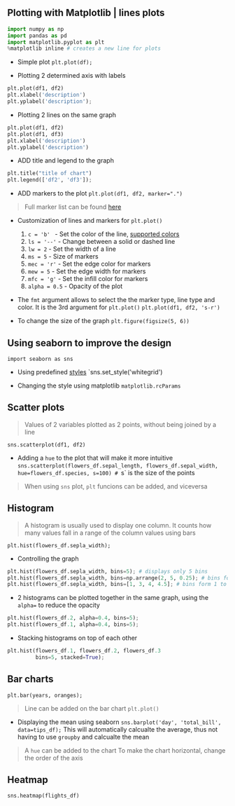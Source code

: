 ## Plotting with Matplotlib | lines plots

```python
import numpy as np
import pandas as pd
import matplotlib.pyplot as plt
%matplotlib inline # creates a new line for plots
```

- Simple plot
`plt.plot(df);`

- Plotting 2 determined axis with labels
```python
plt.plot(df1, df2)
plt.xlabel('description')
plt.yplabel('description');
```
- Plotting 2 lines on the same graph
```python
plt.plot(df1, df2)
plt.plot(df1, df3)
plt.xlabel('description')
plt.yplabel('description')
```
- ADD title and legend to the graph
```python
plt.title("title of chart")
plt.legend(['df2', 'df3']);
```
- ADD markers to the plot
`plt.plot(df1, df2, marker=".")`
> Full marker list can be found [here](https://matplotlib.org/stable/api/markers_api.html)

- Customization of lines and markers for `plt.plot()`
  1. `c = 'b' ` - Set the color of the line, [supported colors](https://matplotlib.org/stable/gallery/color/named_colors.html)
  2. `ls = '--'` - Change between a solid or dashed line
  3. `lw = 2` - Set the width of a line
  4. `ms = 5` - Size of markers
  5. `mec = 'r'` - Set the edge color for markers
  6. `mew = 5` - Set the edge width for markers
  7. `mfc = 'g'` - Set the infill color for markers
  8. `alpha = 0.5` - Opacity of the plot

- The `fmt` argument allows to select the the marker type, line type and color. It is the 3rd argument for `plt.plot()`
`plt.plot(df1, df2, 's-r')`

- To change the size of the graph
`plt.figure(figsize(5, 6))`

## Using seaborn to improve the design
`import seaborn as sns`

- Using predefined [styles](https://seaborn.pydata.org/generated/seaborn.set_style.html)
`sns.set_style('whitegrid')

- Changing the style using matplotlib 
`matplotlib.rcParams`

## Scatter plots
> Values of 2 variables plotted as 2 points, without being joined by a line

`sns.scatterplot(df1, df2)`

- Adding a `hue` to the plot that will make it more intuitive
`sns.scatterplot(flowers_df.sepal_length, flowers_df.sepal_width, hue=flowers_df.species, s=100) # `s` is the size of the points

> When using `sns` plot, `plt` funcions can be added, and viceversa

## Histogram
> A histogram is usually used to display one column. It counts how many values fall in a range of the column values using bars

`plt.hist(flowers_df.sepla_width);`

- Controlling the graph
```python
plt.hist(flowers_df.sepla_width, bins=5); # displays only 5 bins
plt.hist(flowers_df.sepla_width, bins=np.arrange(2, 5, 0.25); # bins form 2 to 4, incremented by 0.25
plt.hist(flowers_df.sepla_width, bins=[1, 3, 4, 4.5]; # bins form 1 to 3, 3 to 3, and 4 to 4.5
```

- 2 histograms can be plotted together in the same graph, using the `alpha=` to reduce the opacity
```python
plt.hist(flowers_df.2, alpha=0.4, bins=5); 
plt.hist(flowers_df.1, alpha=0.4, bins=5);
```

- Stacking histograms on top of each other
```python
plt.hist(flowers_df.1, flowers_df.2, flowers_df.3
         bins=5, stacked=True);
```
## Bar charts

`plt.bar(years, oranges);`
> Line can be added on the bar chart `plt.plot()`

- Displaying the mean using seaborn
`sns.barplot('day', 'total_bill', data=tips_df);` This will automatically calcualte the average, thus not having to use `groupby` and calcualte the mean
> A `hue` can be added to the chart
> To make the chart horizontal, change the order of the axis

## Heatmap

`sns.heatmap(flights_df)`
